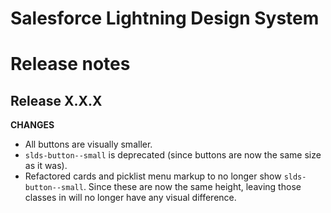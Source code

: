 # Salesforce Lightning Design System
# Release notes

## Release X.X.X
**CHANGES**
- All buttons are visually smaller.
- `slds-button--small` is deprecated (since buttons are now the same size as
  it was).
- Refactored cards and picklist menu markup to no longer show
  `slds-button--small`. Since these are now the same height, leaving those
  classes in will no longer have any visual difference.
